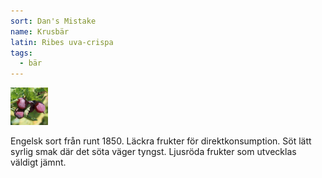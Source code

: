 ```yaml
---
sort: Dan's Mistake
name: Krusbär
latin: Ribes uva-crispa
tags:
  - bär
---
```


<img src="/img/ribes-uva-crispa-dans-mistake.jpg" width="60" data-srcset="1x, 1.5x, 2x" alt="Ribes uva-crispa Dan's Mistake" data-attribution="https://deaflora.de">

Engelsk sort från runt 1850. Läckra frukter för direktkonsumption. Söt lätt syrlig smak där det söta väger tyngst. Ljusröda frukter som utvecklas väldigt jämnt.
